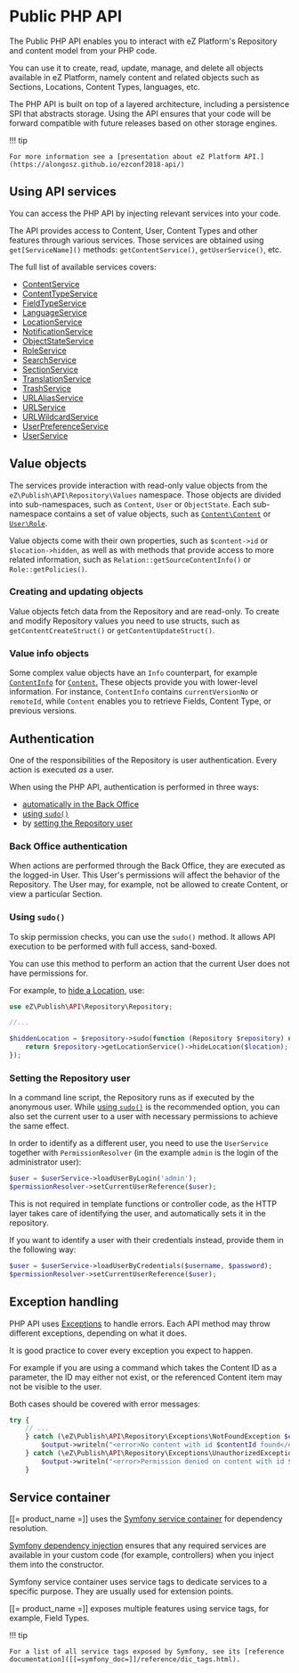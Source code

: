# Public PHP API

The Public PHP API enables you to interact with eZ Platform's Repository and content model from your PHP code.

You can use it to create, read, update, manage, and delete all objects available in eZ Platform, namely
content and related objects such as Sections, Locations, Content Types, languages, etc.

The PHP API is built on top of a layered architecture, including a persistence SPI that abstracts storage.
Using the API ensures that your code will be forward compatible with future releases based on other storage engines.

!!! tip

    For more information see a [presentation about eZ Platform API.](https://alongosz.github.io/ezconf2018-api/)

## Using API services

You can access the PHP API by injecting relevant services into your code.

The API provides access to Content, User, Content Types and other features through various services.
Those services are obtained using `get[ServiceName]()` methods: `getContentService()`, `getUserService()`, etc.

The full list of available services covers:

- [ContentService](https://github.com/ezsystems/ezpublish-kernel/blob/v7.5.5/eZ/Publish/API/Repository/ContentService.php)
- [ContentTypeService](https://github.com/ezsystems/ezpublish-kernel/blob/v7.5.5/eZ/Publish/API/Repository/ContentTypeService.php)
- [FieldTypeService](https://github.com/ezsystems/ezpublish-kernel/blob/v7.5.5/eZ/Publish/API/Repository/FieldTypeService.php)
- [LanguageService](https://github.com/ezsystems/ezpublish-kernel/blob/v7.5.5/eZ/Publish/API/Repository/LanguageService.php)
- [LocationService](https://github.com/ezsystems/ezpublish-kernel/blob/v7.5.5/eZ/Publish/API/Repository/LocationService.php)
- [NotificationService](https://github.com/ezsystems/ezpublish-kernel/blob/v7.5.5/eZ/Publish/API/Repository/NotificationService.php)
- [ObjectStateService](https://github.com/ezsystems/ezpublish-kernel/blob/v7.5.5/eZ/Publish/API/Repository/ObjectStateService.php)
- [RoleService](https://github.com/ezsystems/ezpublish-kernel/blob/v7.5.5/eZ/Publish/API/Repository/RoleService.php)
- [SearchService](https://github.com/ezsystems/ezpublish-kernel/blob/v7.5.5/eZ/Publish/API/Repository/SearchService.php)
- [SectionService](https://github.com/ezsystems/ezpublish-kernel/blob/v7.5.5/eZ/Publish/API/Repository/SectionService.php)
- [TranslationService](https://github.com/ezsystems/ezpublish-kernel/blob/v7.5.5/eZ/Publish/API/Repository/TranslationService.php)
- [TrashService](https://github.com/ezsystems/ezpublish-kernel/blob/v7.5.5/eZ/Publish/API/Repository/TrashService.php)
- [URLAliasService](https://github.com/ezsystems/ezpublish-kernel/blob/v7.5.5/eZ/Publish/API/Repository/URLAliasService.php)
- [URLService](https://github.com/ezsystems/ezpublish-kernel/blob/v7.5.5/eZ/Publish/API/Repository/URLService.php)
- [URLWildcardService](https://github.com/ezsystems/ezpublish-kernel/blob/v7.5.5/eZ/Publish/API/Repository/URLWildcardService.php)
- [UserPreferenceService](https://github.com/ezsystems/ezpublish-kernel/blob/v7.5.5/eZ/Publish/API/Repository/UserPreferenceService.php)
- [UserService](https://github.com/ezsystems/ezpublish-kernel/blob/v7.5.5/eZ/Publish/API/Repository/UserService.php)

## Value objects

The services provide interaction with read-only value objects from the `eZ\Publish\API\Repository\Values` namespace.
Those objects are divided into sub-namespaces, such as `Content`, `User` or `ObjectState`.
Each sub-namespace contains a set of value objects,
such as [`Content\Content`](https://github.com/ezsystems/ezpublish-kernel/blob/v7.5.5/eZ/Publish/API/Repository/Values/Content/Content.php) or [`User\Role`](https://github.com/ezsystems/ezpublish-kernel/blob/v7.5.5/eZ/Publish/API/Repository/Values/User/Role.php).

Value objects come with their own properties, such as `$content->id` or `$location->hidden`,
as well as with methods that provide access to more related information,
such as `Relation::getSourceContentInfo()` or `Role::getPolicies()`.

### Creating and updating objects

Value objects fetch data from the Repository and are read-only.
To create and modify Repository values you need to use structs, such as `getContentCreateStruct()` or `getContentUpdateStruct()`.

### Value info objects

Some complex value objects have an `Info` counterpart,
for example [`ContentInfo`](https://github.com/ezsystems/ezpublish-kernel/blob/v7.5.5/eZ/Publish/API/Repository/Values/Content/ContentInfo.php)
for [`Content`.](https://github.com/ezsystems/ezpublish-kernel/blob/v7.5.5/eZ/Publish/API/Repository/Values/Content/Content.php)
These objects provide you with lower-level information.
For instance, `ContentInfo` contains `currentVersionNo` or `remoteId`,
while `Content` enables you to retrieve Fields, Content Type, or previous versions.

## Authentication

One of the responsibilities of the Repository is user authentication. Every action is executed *as* a user.

When using the PHP API, authentication is performed in three ways:

- [automatically in the Back Office](#back-office-authentication)
- [using `sudo()`](#using-sudo)
- by [setting the Repository user](#setting-the-repository-user)

### Back Office authentication

When actions are performed through the Back Office, they are executed as the logged-in User.
This User's permissions will affect the behavior of the Repository.
The User may, for example, not be allowed to create Content, or view a particular Section.

### Using `sudo()`

To skip permission checks, you can use the `sudo()` method.
It allows API execution to be performed with full access, sand-boxed.

You can use this method to perform an action that the current User does not have permissions for.

For example, to [hide a Location](public_php_api_managing_content.md#hiding-and-revealing-locations), use:

``` php
use eZ\Publish\API\Repository\Repository;

//...

$hiddenLocation = $repository->sudo(function (Repository $repository) use ($location) {
    return $repository->getLocationService()->hideLocation($location);
});
```

### Setting the Repository user

In a command line script, the Repository runs as if executed by the anonymous user.
While [using `sudo()`](#using-sudo) is the recommended option,
you can also set the current user to a user with necessary permissions to achieve the same effect.

In order to identify as a different user, you need to use the `UserService` together with `PermissionResolver`
(in the example `admin` is the login of the administrator user):

``` php
$user = $userService->loadUserByLogin('admin');
$permissionResolver->setCurrentUserReference($user);
```

This is not required in template functions or controller code,
as the HTTP layer takes care of identifying the user, and automatically sets it in the repository.

If you want to identify a user with their credentials instead, provide them in the following way:

``` php
$user = $userService->loadUserByCredentials($username, $password);
$permissionResolver->setCurrentUserReference($user);
```

## Exception handling

PHP API uses [Exceptions](http://php.net/exceptions) to handle errors.
Each API method may throw different exceptions, depending on what it does.

It is good practice to cover every exception you expect to happen.

For example if you are using a command which takes the Content ID as a parameter,
the ID may either not exist, or the referenced Content item may not be visible to the user.

Both cases should be covered with error messages:

``` php
try {
    // ...
    } catch (\eZ\Publish\API\Repository\Exceptions\NotFoundException $e) {
        $output->writeln("<error>No content with id $contentId found</error>");
    } catch (\eZ\Publish\API\Repository\Exceptions\UnauthorizedException $e) {
        $output->writeln("<error>Permission denied on content with id $contentId</error>");
    }
```

## Service container

[[= product_name =]] uses the [Symfony service container]([[=symfony_doc=]]/service_container.html) for dependency resolution.

[Symfony dependency injection]([[=symfony_doc=]]/components/dependency_injection.html) ensures that any required services are available in your custom code
(for example, controllers) when you inject them into the constructor.

Symfony service container uses service tags to dedicate services to a specific purpose. They are usually used for extension points.

[[= product_name =]] exposes multiple features using service tags, for example, Field Types.

!!! tip

    For a list of all service tags exposed by Symfony, see its [reference documentation]([[=symfony_doc=]]/reference/dic_tags.html).
